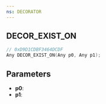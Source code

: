```yaml
---
ns: DECORATOR
---
```

## DECOR_EXIST_ON

```c
// 0xD9D1CDBF3464DCDF
Any DECOR_EXIST_ON(Any p0, Any p1);
```

## Parameters
* **p0**:
* **p1**:
